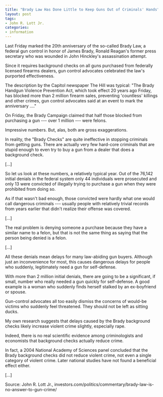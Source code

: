 ```yaml
---
title: "Brady Law Has Done Little to Keep Guns Out of Criminals' Hands"
layout: post
tags:
- John R. Lott Jr.
categories:
- information
---
```


Last Friday marked the 20th anniversary of the so-called Brady Law, a federal gun control in honor of James Brady, Ronald Reagan's former press secretary who was wounded in John Hinckley's assassination attempt.

Since it requires background checks on all guns purchased from federally licensed firearms dealers, gun control advocates celebrated the law's purported effectiveness.

The description by the Capitol newspaper The Hill was typical: "The Brady Handgun Violence Prevention Act, which took effect 20 years ago Friday, has blocked more than 2 million firearm sales, preventing 'countless' killings and other crimes, gun control advocates said at an event to mark the anniversary ...."

On Friday, the Brady Campaign claimed that half those blocked from purchasing a gun --- over 1 million --- were felons.

Impressive numbers. But, alas, both are gross exaggerations.

In reality, the "Brady Checks" are quite ineffective in stopping criminals from getting guns. There are actually very few hard-core criminals that are stupid enough to even try to buy a gun from a dealer that does a background check.

[...]

So let us look at these numbers, a relatively typical year. Out of the 76,142 initial denials in the federal system only 44 individuals were prosecuted and only 13 were convicted of illegally trying to purchase a gun when they were prohibited from doing so.

As if that wasn't bad enough, those convicted were hardly what one would call dangerous criminals --- usually people with relatively trivial records from years earlier that didn't realize their offense was covered.

[...]

The real problem is denying someone a purchase because they have a similar name to a felon, but that is not the same thing as saying that the person being denied is a felon.

[...]

All these denials mean delays for many law-abiding gun buyers. Although just an inconvenience for most, this causes dangerous delays for people who suddenly, legitimately need a gun for self-defense.

With more than 2 million initial denials, there are going to be a significant, if small, number who really needed a gun quickly for self-defense. A good example is a woman who suddenly finds herself stalked by an ex-boyfriend or spouse.

Gun-control advocates all too easily dismiss the concerns of would-be victims who suddenly feel threatened. They should not be left as sitting ducks.

My own research suggests that delays caused by the Brady background checks likely increase violent crime slightly, especially rape.

Indeed, there is no real scientific evidence among criminologists and economists that background checks actually reduce crime.

In fact, a 2004 National Academy of Sciences panel concluded that the Brady background checks did not reduce violent crime, not even a single category of violent crime. Later national studies have not found a beneficial effect either.

[...]

Source: John R. Lott Jr., investors.com/politics/commentary/brady-law-is-no-answer-to-gun-crime/

